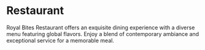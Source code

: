 # Restaurant
Royal Bites Restaurant offers an exquisite dining experience with a diverse menu featuring global flavors. Enjoy a blend of contemporary ambiance and exceptional service for a memorable meal.
